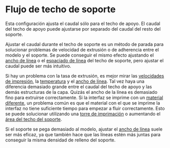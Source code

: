 Flujo de techo de soporte
====
Esta configuración ajusta el caudal sólo para el techo de apoyo. El caudal del techo de apoyo puede ajustarse por separado del caudal del resto del soporte.

Ajustar el caudal durante el techo de soporte es un método de parada para solucionar problemas de velocidad de extrusión o de adherencia entre el modelo y el soporte. Se puede conseguir el mismo efecto ajustando el [ancho de línea](../resolution/support_roof_line_width.md) o el [espaciado de línea](../support/support_roof_line_distance.md) del techo de soporte, pero ajustar el caudal puede ser más intuitivo.

Si hay un problema con la tasa de extrusión, es mejor mirar las [velocidades de impresión](../speed/speed_support_roof.md), la [temperatura](material_print_temperature.md) y el [ancho de línea](../resolution/support_roof_line_width.md). Tal vez haya una diferencia demasiado grande entre el caudal del techo de apoyo y las demás estructuras de la capa. Quizás el ancho de la línea es demasiado fino para extruirse correctamente. Si la interfaz se imprime con un [material diferente](../support/support_interface_extruder_nr.md), un problema común es que el material con el que se imprime la interfaz no tiene suficiente tiempo para empezar a fluir correctamente. Esto se puede solucionar utilizando una [torre de imprimación](../dual/prime_tower_enable.md) o aumentando el [área del techo del soporte](../support/support_roof_offset.md).

Si el soporte se pega demasiado al modelo, ajustar el [ancho de línea](../resolution/support_roof_line_width.md) suele ser más eficaz, ya que también hace que las líneas estén más juntas para conseguir la misma densidad de relleno del soporte.